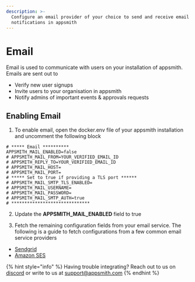 ```yaml
---
description: >-
  Configure an email provider of your choice to send and receive email
  notifications in appsmith
---
```


# Email

Email is used to communicate with users on your installation of appsmith. Emails are sent out to

* Verify new user signups
* Invite users to your organisation in appsmith
* Notify admins of important events & approvals requests

## Enabling Email

1. To enable email, open the docker.env file of your appsmith installation and uncomment the following block

```text
# ***** Email **********
APPSMITH_MAIL_ENABLED=false
# APPSMITH_MAIL_FROM=YOUR_VERIFIED_EMAIL_ID
# APPSMITH_REPLY_TO=YOUR_VERIFIED_EMAIL_ID
# APPSMITH_MAIL_HOST=
# APPSMITH_MAIL_PORT=
# ***** Set to true if providing a TLS port ******
# APPSMITH_MAIL_SMTP_TLS_ENABLED=
# APPSMITH_MAIL_USERNAME=
# APPSMITH_MAIL_PASSWORD=
# APPSMITH_MAIL_SMTP_AUTH=true
# ******************************
```

2. Update the **APPSMITH\_MAIL\_ENABLED** field to true

3. Fetch the remaining configuration fields from your email service. The following is a guide to fetch configurations from a few common email service providers

* [Sendgrid](sendgrid.md)
* [Amazon SES](amazon-ses.md)

{% hint style="info" %}
Having trouble integrating? Reach out to us on [discord](https://discord.com/invite/rBTTVJp) or write to us at support@appsmith.com
{% endhint %}

